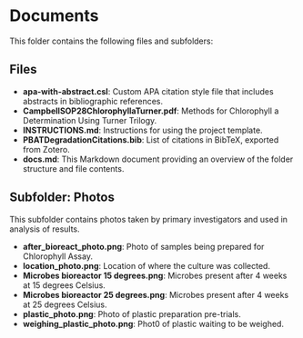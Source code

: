 # Documents

This folder contains the following files and subfolders:

## Files

- **apa-with-abstract.csl**: Custom APA citation style file that includes abstracts in bibliographic references.
- **CampbellSOP28ChlorophyllaTurner.pdf**: Methods for Chlorophyll a Determination Using Turner Trilogy.
- **INSTRUCTIONS.md**: Instructions for using the project template.
- **PBATDegradationCitations.bib**: List of citations in BibTeX, exported from Zotero.
- **docs.md**: This Markdown document providing an overview of the folder structure and file contents.

## Subfolder: Photos

This subfolder contains photos taken by primary investigators and used in analysis of results.

- **after_bioreact_photo.png**: Photo of samples being prepared for Chlorophyll Assay.
- **location_photo.png**: Location of where the culture was collected.
- **Microbes bioreactor 15 degrees.png**: Microbes present after 4 weeks at 15 degrees Celsius.
- **Microbes bioreactor 25 degrees.png**: Microbes present after 4 weeks at 25 degrees Celsius.
- **plastic_photo.png**: Photo of plastic preparation pre-trials.
- **weighing_plastic_photo.png**: Phot0 of plastic waiting to be weighed.

